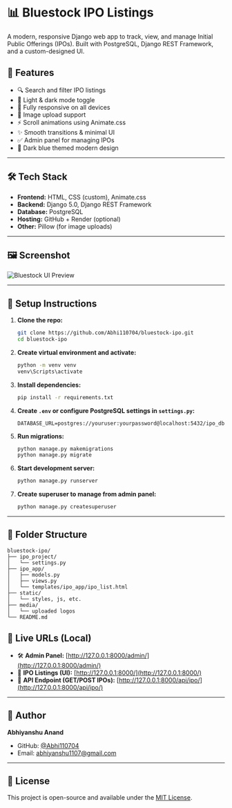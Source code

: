 # 📊 Bluestock IPO Listings

A modern, responsive Django web app to track, view, and manage Initial Public Offerings (IPOs). Built with PostgreSQL, Django REST Framework, and a custom-designed UI.

## 🎯 Features

- 🔍 Search and filter IPO listings
- 🌙 Light & dark mode toggle
- 📱 Fully responsive on all devices
- 💾 Image upload support
- ⚡ Scroll animations using Animate.css
- ✨ Smooth transitions & minimal UI
- ✅ Admin panel for managing IPOs
- 🎨 Dark blue themed modern design

---

## 🛠️ Tech Stack

- **Frontend:** HTML, CSS (custom), Animate.css
- **Backend:** Django 5.0, Django REST Framework
- **Database:** PostgreSQL
- **Hosting:** GitHub + Render (optional)
- **Other:** Pillow (for image uploads)

---

## 🖼️ Screenshot

![Bluestock UI Preview](https://github.com/Abhi110704/bluestock-ipo/blob/main/preview.png)

---

## 🧩 Setup Instructions

1. **Clone the repo:**

   ```bash
   git clone https://github.com/Abhi110704/bluestock-ipo.git
   cd bluestock-ipo
   ```

2. **Create virtual environment and activate:**

   ```bash
   python -m venv venv
   venv\Scripts\activate
   ```

3. **Install dependencies:**

   ```bash
   pip install -r requirements.txt
   ```

4. **Create `.env` or configure PostgreSQL settings in `settings.py`:**

   ```env
   DATABASE_URL=postgres://youruser:yourpassword@localhost:5432/ipo_db
   ```

5. **Run migrations:**

   ```bash
   python manage.py makemigrations
   python manage.py migrate
   ```

6. **Start development server:**

   ```bash
   python manage.py runserver
   ```

7. **Create superuser to manage from admin panel:**

   ```bash
   python manage.py createsuperuser
   ```

---

## 📂 Folder Structure

```
bluestock-ipo/
├── ipo_project/
│   └── settings.py
├── ipo_app/
│   ├── models.py
│   ├── views.py
│   └── templates/ipo_app/ipo_list.html
├── static/
│   └── styles, js, etc.
├── media/
│   └── uploaded logos
└── README.md
```
## 🔗 Live URLs (Local)

- 🛠 **Admin Panel:** [http://127.0.0.1:8000/admin/](http://127.0.0.1:8000/admin/)
- 📄 **IPO Listings (UI):** [http://127.0.0.1:8000/](http://127.0.0.1:8000/)
- 🔌 **API Endpoint (GET/POST IPOs):** [http://127.0.0.1:8000/api/ipo/](http://127.0.0.1:8000/api/ipo/)

---

## 🧠 Author

**Abhiyanshu Anand**

- GitHub: [@Abhi110704](https://github.com/Abhi110704)
- Email: abhiyanshu1107@gmail.com

---

## 📄 License

This project is open-source and available under the [MIT License](LICENSE).